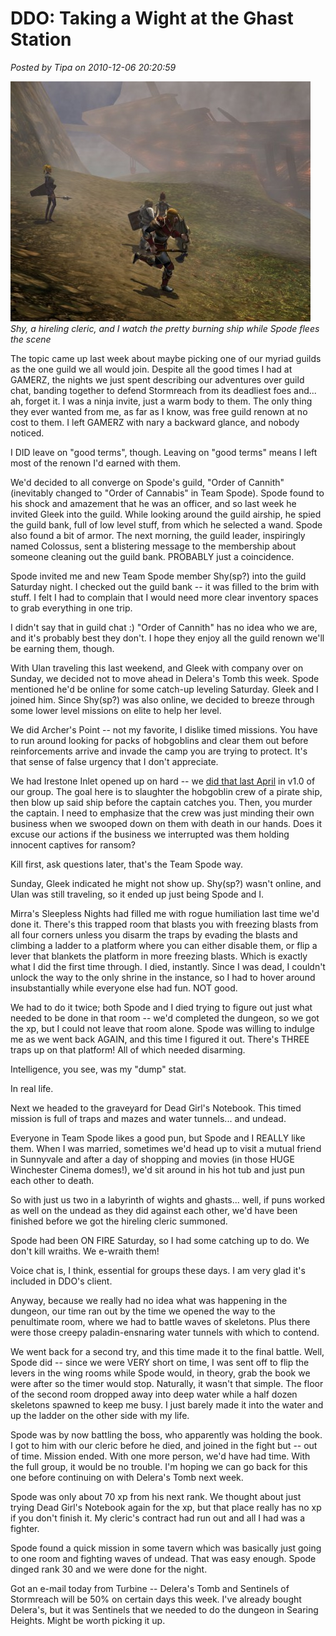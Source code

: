 # DDO: Taking a Wight at the Ghast Station

*Posted by Tipa on 2010-12-06 20:20:59*

![](../../../uploads/2010/12/dndclient-2010-12-05-00-36-35-01-480x384.jpg "Spode did it! Look, he's running away!")
*Shy, a hireling cleric, and I watch the pretty burning ship while Spode flees the scene*

The topic came up last week about maybe picking one of our myriad guilds as the one guild we all would join. Despite all the good times I had at GAMERZ, the nights we just spent describing our adventures over guild chat, banding together to defend Stormreach from its deadliest foes and... ah, forget it. I was a ninja invite, just a warm body to them. The only thing they ever wanted from me, as far as I know, was free guild renown at no cost to them. I left GAMERZ with nary a backward glance, and nobody noticed. 

I DID leave on "good terms", though. Leaving on "good terms" means I left most of the renown I'd earned with them.

We'd decided to all converge on Spode's guild, "Order of Cannith" (inevitably changed to "Order of Cannabis" in Team Spode). Spode found to his shock and amazement that he was an officer, and so last week he invited Gleek into the guild. While looking around the guild airship, he spied the guild bank, full of low level stuff, from which he selected a wand. Spode also found a bit of armor. The next morning, the guild leader, inspiringly named Colossus, sent a blistering message to the membership about someone cleaning out the guild bank. PROBABLY just a coincidence.

Spode invited me and new Team Spode member Shy(sp?) into the guild Saturday night. I checked out the guild bank -- it was filled to the brim with stuff. I felt I had to complain that I would need more clear inventory spaces to grab everything in one trip.

I didn't say that in guild chat :) "Order of Cannith" has no idea who we are, and it's probably best they don't. I hope they enjoy all the guild renown we'll be earning them, though.


With Ulan traveling this last weekend, and Gleek with company over on Sunday, we decided not to move ahead in Delera's Tomb this week. Spode mentioned he'd be online for some catch-up leveling Saturday. Gleek and I joined him. Since Shy(sp?) was also online, we decided to breeze through some lower level missions on elite to help her level. 

We did Archer's Point -- not my favorite, I dislike timed missions. You have to run around looking for packs of hobgoblins and clear them out before reinforcements arrive and invade the camp you are trying to protect. It's that sense of false urgency that I don't appreciate.

We had Irestone Inlet opened up on hard -- we [did that last April](../../../index.php/2010/04/21/ddo-a-night-of-crime/) in v1.0 of our group. The goal here is to slaughter the hobgoblin crew of a pirate ship, then blow up said ship before the captain catches you. Then, you murder the captain. I need to emphasize that the crew was just minding their own business when we swooped down on them with death in our hands. Does it excuse our actions if the business we interrupted was them holding innocent captives for ransom?

Kill first, ask questions later, that's the Team Spode way.

Sunday, Gleek indicated he might not show up. Shy(sp?) wasn't online, and Ulan was still traveling, so it ended up just being Spode and I.

Mirra's Sleepless Nights had filled me with rogue humiliation last time we'd done it. There's this trapped room that blasts you with freezing blasts from all four corners unless you disarm the traps by evading the blasts and climbing a ladder to a platform where you can either disable them, or flip a lever that blankets the platform in more freezing blasts. Which is exactly what I did the first time through. I died, instantly. Since I was dead, I couldn't unlock the way to the only shrine in the instance, so I had to hover around insubstantially while everyone else had fun. NOT good.

We had to do it twice; both Spode and I died trying to figure out just what needed to be done in that room -- we'd completed the dungeon, so we got the xp, but I could not leave that room alone. Spode was willing to indulge me as we went back AGAIN, and this time I figured it out. There's THREE traps up on that platform! All of which needed disarming.

Intelligence, you see, was my "dump" stat.

In real life.

Next we headed to the graveyard for Dead Girl's Notebook. This timed mission is full of traps and mazes and water tunnels... and undead. 

Everyone in Team Spode likes a good pun, but Spode and I REALLY like them. When I was married, sometimes we'd head up to visit a mutual friend in Sunnyvale and after a day of shopping and movies (in those HUGE Winchester Cinema domes!), we'd sit around in his hot tub and just pun each other to death.

So with just us two in a labyrinth of wights and ghasts... well, if puns worked as well on the undead as they did against each other, we'd have been finished before we got the hireling cleric summoned.

Spode had been ON FIRE Saturday, so I had some catching up to do. We don't kill wraiths. We e-wraith them!

Voice chat is, I think, essential for groups these days. I am very glad it's included in DDO's client.

Anyway, because we really had no idea what was happening in the dungeon, our time ran out by the time we opened the way to the penultimate room, where we had to battle waves of skeletons. Plus there were those creepy paladin-ensnaring water tunnels with which to contend. 

We went back for a second try, and this time made it to the final battle. Well, Spode did -- since we were VERY short on time, I was sent off to flip the levers in the wing rooms while Spode would, in theory, grab the book we were after so the timer would stop. Naturally, it wasn't that simple. The floor of the second room dropped away into deep water while a half dozen skeletons spawned to keep me busy. I just barely made it into the water and up the ladder on the other side with my life.

Spode was by now battling the boss, who apparently was holding the book. I got to him with our cleric before he died, and joined in the fight but -- out of time. Mission ended. With one more person, we'd have had time. With the full group, it would be no trouble. I'm hoping we can go back for this one before continuing on with Delera's Tomb next week.

Spode was only about 70 xp from his next rank. We thought about just trying Dead Girl's Notebook again for the xp, but that place really has no xp if you don't finish it. My cleric's contract had run out and all I had was a fighter.

Spode found a quick mission in some tavern which was basically just going to one room and fighting waves of undead. That was easy enough. Spode dinged rank 30 and we were done for the night.

Got an e-mail today from Turbine -- Delera's Tomb and Sentinels of Stormreach will be 50% on certain days this week. I've already bought Delera's, but it was Sentinels that we needed to do the dungeon in Searing Heights. Might be worth picking it up.

